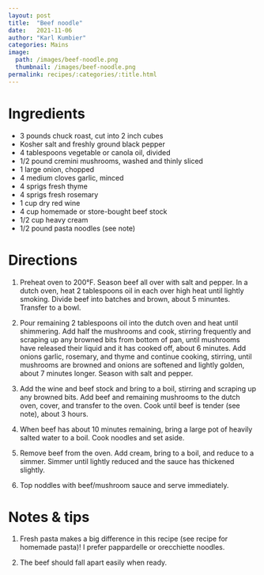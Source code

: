 ```yaml
---
layout: post
title:  "Beef noodle"
date:   2021-11-06
author: "Karl Kumbier"
categories: Mains
image:
  path: /images/beef-noodle.png
  thumbnail: /images/beef-noodle.png
permalink: recipes/:categories/:title.html
---
```


# Ingredients

* 3 pounds chuck roast, cut into 2 inch cubes
* Kosher salt and freshly ground black pepper
* 4 tablespoons vegetable or canola oil, divided
* 1/2 pound cremini mushrooms, washed and thinly sliced
* 1 large onion, chopped
* 4 medium cloves garlic, minced
* 4 sprigs fresh thyme
* 4 sprigs fresh rosemary
* 1 cup dry red wine
* 4 cup homemade or store-bought beef stock
* 1/2 cup heavy cream
* 1/2 pound pasta noodles (see note)

# Directions

1. Preheat oven to 200°F. Season beef all over with salt and pepper. In a dutch
   oven, heat 2 tablespoons oil in each over high heat until lightly smoking.
Divide beef into batches and brown, about 5 minuntes. Transfer to a bowl. 

2. Pour remaining 2 tablespoons oil into the dutch oven and heat until
   shimmering. Add half the mushrooms and cook, stirring frequently and scraping
up any browned bits from bottom of pan, until mushrooms have released their
liquid and it has cooked off, about 6 minutes. Add onions garlic, rosemary, and
thyme  and continue cooking, stirring, until mushrooms are browned and onions
are softened and lightly golden, about 7 minutes longer. Season with salt and
pepper.

3. Add the wine and beef stock and bring to a boil, stirring and scraping up any
   browned bits. Add beef and remaining mushrooms to the dutch oven, cover, and
transfer to the oven. Cook until beef is tender (see note), about 3 hours.

4. When beef has about 10 minutes remaining, bring a large pot of heavily salted
   water to a boil. Cook noodles and set aside.

5. Remove beef from the oven. Add cream, bring to a boil, and reduce to a
   simmer. Simmer until lightly reduced and the sauce has thickened slightly.

6. Top noddles with beef/mushroom sauce and serve immediately.

# Notes & tips

1. Fresh pasta makes a big difference in this recipe (see recipe for homemade
   pasta)! I prefer pappardelle or orecchiette noodles.

2. The beef should fall apart easily when ready.
